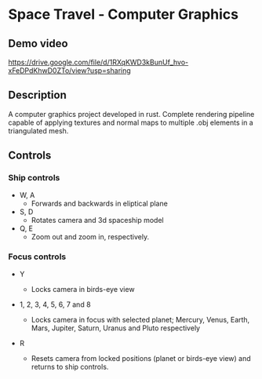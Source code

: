 # Space Travel - Computer Graphics 

## Demo video
https://drive.google.com/file/d/1RXqKWD3kBunUf_hvo-xFeDPdKhwD0ZTo/view?usp=sharing

## Description
A computer graphics project developed in rust. Complete rendering pipeline capable of applying textures and normal maps to multiple .obj elements in a triangulated mesh.

## Controls
### Ship controls
* W, A
  - Forwards and backwards in eliptical plane
* S, D
  - Rotates camera and 3d spaceship model
* Q, E
  - Zoom out and zoom in, respectively.
### Focus controls
* Y
  - Locks camera in birds-eye view

* 1, 2, 3, 4, 5, 6, 7 and 8
  - Locks camera in focus with selected planet; Mercury, Venus, Earth, Mars, Jupiter, Saturn, Uranus and Pluto respectively

* R
  - Resets camera from locked positions (planet or birds-eye view) and returns to ship controls.